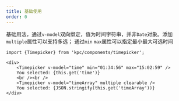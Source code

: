 ```yaml
---
title: 基础使用
order: 0
---
```


基础用法，通过`v-model`双向绑定，值为时间字符串，并非`Date`对象。添加`multiple`属性可以支持多选；
通过`min` `max`属性可以指定最小最大可选时间

```vdt
import {Timepicker} from 'kpc/components/timepicker';

<div>
    <Timepicker v-model="time" min="01:34:56" max="15:02:59" />
    You selected: {this.get('time')}
    <br /><br />
    <Timepicker v-model="timeArray" multiple clearable />
    You selected: {JSON.stringify(this.get('timeArray'))}
</div>
```
